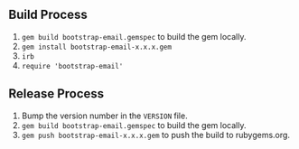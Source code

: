 ## Build Process

1. `gem build bootstrap-email.gemspec` to build the gem locally.
2. `gem install bootstrap-email-x.x.x.gem`
3. `irb`
4. `require 'bootstrap-email'`


## Release Process

1. Bump the version number in the `VERSION` file.
2. `gem build bootstrap-email.gemspec` to build the gem locally.
3. `gem push bootstrap-email-x.x.x.gem` to push the build to rubygems.org.
